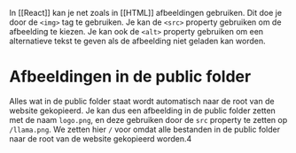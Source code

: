 In [[React]] kan je net zoals in [[HTML]] afbeeldingen gebruiken. Dit doe je door de `<img>` tag te gebruiken. Je kan de `<src>` property gebruiken om de afbeelding te kiezen. Je kan ook de `<alt>` property gebruiken om een alternatieve tekst te geven als de afbeelding niet geladen kan worden.

# Afbeeldingen in de public folder
Alles wat in de public folder staat wordt automatisch naar de root van de website gekopieerd. Je kan dus een afbeelding in de public folder zetten met de naam `logo.png`, en deze gebruiken door de `src` property te zetten op `/llama.png`. We zetten hier `/` voor omdat alle bestanden in de public folder naar de root van de website gekopieerd worden.4
